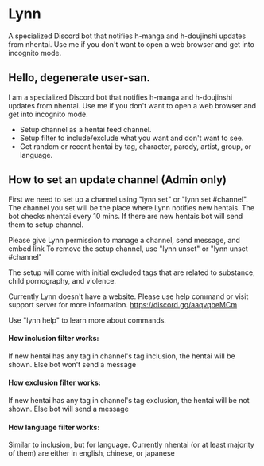 # Lynn
A specialized Discord bot that notifies h-manga and h-doujinshi updates from nhentai. Use me if you don't want to open a web browser and get into incognito mode.

## Hello, degenerate user-san.
I am a specialized Discord bot that notifies h-manga and h-doujinshi updates from nhentai. Use me if you don't want to open a web browser and get into incognito mode.

- Setup channel as a hentai feed channel.
- Setup filter to include/exclude what you want and don't want to see.
- Get random or recent hentai by tag, character, parody, artist, group, or language.

## How to set an update channel (Admin only)
First we need to set up a channel using "lynn set" or "lynn set #channel". The channel you set will be the place where Lynn notifies new hentais. The bot checks nhentai every 10 mins. If there are new hentais bot will send them to setup channel.

Please give Lynn permission to manage a channel, send message, and embed link
To remove the setup channel, use "lynn unset" or "lynn unset #channel"

The setup will come with initial excluded tags that are related to substance, child pornography, and violence.

Currently Lynn doesn't have a website. Please use help command or visit support server for more information.
https://discord.gg/aaqvqbeMCm

Use "lynn help" to learn more about commands.

#### How inclusion filter works:
If new hentai has any tag in channel's tag inclusion, the hentai will be shown.
Else bot won't send a message

#### How exclusion filter works:
If new hentai has any tag in channel's tag exclusion, the hentai will be not shown.
Else bot will  send a message

#### How language filter works:
Similar to inclusion, but for language. Currently nhentai (or at least majority of them) are either in english, chinese, or japanese
